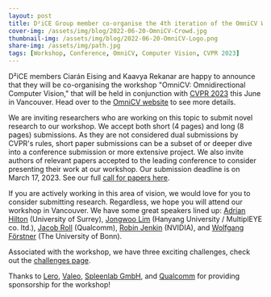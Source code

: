 ```yaml
---
layout: post
title: D²iCE Group member co-organise the 4th iteration of the OmniCV Workshop at CVPR 2023
cover-img: /assets/img/blog/2022-06-20-OmniCV-Crowd.jpg
thumbnail-img: /assets/img/blog/2022-06-20-OmniCV-Logo.png
share-img: /assets/img/path.jpg
tags: [Workshop, Conference, OmniCV, Computer Vision, CVPR 2023]
---
```


D²iCE members Ciarán Eising and Kaavya Rekanar are happy to announce that they will be co-organising the workshop "OmniCV: Omnidirectional Computer Vision," that will be held in conjunction with [CVPR 2023](https://cvpr2023.thecvf.com/) this June in Vancouver. Head over to the [OmniCV website](https://sites.google.com/view/omnicv2023) to see more details.

We are inviting researchers who are working on this topic to submit novel research to our workshop. We accept both short (4 pages) and long (8 pages) submissions. As they are not considered dual submissions by CVPR's rules, short paper submissions can be a subset of or deeper dive into a conference submission or more extensive project. We also invite authors of relevant papers accepted to the leading conference to consider presenting their work at our workshop. Our submission deadline is on March 17, 2023. See our full [call for papers here](https://sites.google.com/view/omnicv2023/call-for-papers).

If you are actively working in this area of vision, we would love for you to consider submitting research. Regardless, we hope you will attend our workshop in Vancouver. We have some great speakers lined up: [Adrian Hilton](https://www.linkedin.com/in/adrian-hilton-3a79393/) (University of Surrey), [Jongwoo Lim](https://www.linkedin.com/in/jongwoolim/) (Hanyang University / MultiplEYE co. ltd.), [Jacob Roll](https://www.linkedin.com/in/jacob-roll-b20b111/) (Qualcomm), [Robin Jenkin](https://www.linkedin.com/in/robinjenkin/) (NVIDIA), and [Wolfgang Förstner](https://www.ipb.uni-bonn.de/people/wolfgang-forstner/) (The University of Bonn).

Associated with the workshop, we have three exciting challenges, check out the [challenges page](https://sites.google.com/view/omnicv2023/challenges).

Thanks to [Lero](https://lero.ie/), [Valeo](https://www.valeo.com/), [Spleenlab GmbH](https://spleenlab.com/), and [Qualcomm](https://www.qualcomm.com/home) for providing sponsorship for the workshop!
